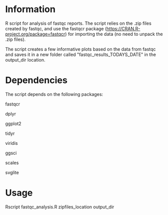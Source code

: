 # Information
R script for analysis of fastqc reports. The script relies on the .zip 
files created by fastqc, and use the fastqcr package 
(https://CRAN.R-project.org/package=fastqcr) for importing the data (no 
need to unpack the .zip files).

The script creates a few informative plots based on the data from fastqc 
and saves it in a new folder called "fastqc_results_TODAYS_DATE" in the 
output_dir location.

# Dependencies
The script depends on the following packages:

fastqcr

dplyr

ggplot2

tidyr

viridis

ggsci

scales

svglite

# Usage
Rscript fastqc_analysis.R zipfiles_location output_dir
